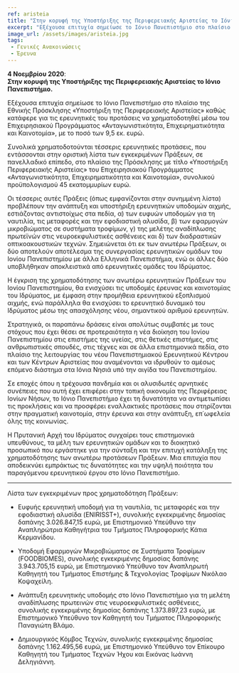 ```yaml
---
ref: aristeia
title: "Στην κορυφή της Υποστήριξης της Περιφερειακής Αριστείας το Ιόνιο Πανεπιστήμιο. Χρηματοδοτείται με 9,5 εκατ. ευρώ για ερευνητικές του προτάσεις."
excerpt: "Εξέχουσα επιτυχία σημείωσε το Ιόνιο Πανεπιστήμιο στο πλαίσιο της Εθνικής Πρόσκλησης «Υποστήριξη της Περιφερειακής Αριστείας» καθώς κατάφερε για τις ερευνητικές του προτάσεις να χρηματοδοτηθεί μέσω του Επιχειρησιακού Προγράμματος «Ανταγωνιστικότητα, Επιχειρηματικότητα και Καινοτομία», με το ποσό των 9,5 εκ. ευρώ."
image_url: /assets/images/aristeia.jpg
tags:
 - Γενικές Ανακοινώσεις
 - Έρευνα
--- 
```


**4 Νοεμβρίου 2020**:  
**Στην κορυφή της Υποστήριξης της Περιφερειακής Αριστείας το Ιόνιο Πανεπιστήμιο.**

Εξέχουσα επιτυχία σημείωσε το Ιόνιο Πανεπιστήμιο στο πλαίσιο της Εθνικής Πρόσκλησης «Υποστήριξη της Περιφερειακής Αριστείας» καθώς κατάφερε για τις ερευνητικές του προτάσεις να χρηματοδοτηθεί μέσω του Επιχειρησιακού Προγράμματος «Ανταγωνιστικότητα, Επιχειρηματικότητα και Καινοτομία», με το ποσό των 9,5 εκ. ευρώ.

Συνολικά χρηματοδοτούνται τέσσερις ερευνητικές προτάσεις, που εντάσσονται στην οριστική λίστα των εγκεκριμένων Πράξεων, σε πανελλαδικό επίπεδο, στο πλαίσιο της Πρόσκλησης με τίτλο «Υποστήριξη Περιφερειακής Αριστείας» του Επιχειρησιακού Προγράμματος «Ανταγωνιστικότητα, Επιχειρηματικότητα και Καινοτομία», συνολικού προϋπολογισμού 45 εκατομμυρίων ευρώ.

Οι τέσσερις αυτές Πράξεις (όπως εμφανίζονται στην συνημμένη λίστα) προβλέπουν την ανάπτυξη και υποστήριξη ερευνητικών υποδομών αιχμής, εστιάζοντας αντιστοίχως στα πεδία, α) των ευφυών υποδομών για τη ναυτιλία, τις μεταφορές και την εφοδιαστική αλυσίδα, β) των εφαρμογών μικροβιώματος σε συστήματα τροφίμων, γ) της μελέτης αναδίπλωσης πρωτεϊνών στις νευροεκφυλιστικές ασθένειες και δ) των διαδραστικών οπτικοακουστικών τεχνών. Σημειώνεται ότι εκ των ανωτέρω Πράξεων, οι δύο αποτελούν αποτέλεσμα της συνεργασίας ερευνητικών ομάδων του Ιονίου Πανεπιστημίου με άλλα Ελληνικά Πανεπιστήμια, ενώ οι άλλες δύο υποβλήθηκαν αποκλειστικά από ερευνητικές ομάδες του Ιδρύματος.

Η έγκριση της χρηματοδότησης των ανωτέρω ερευνητικών Πράξεων του Ιονίου Πανεπιστημίου, θα ενισχύσει τις υποδομές έρευνας και καινοτομίας του Ιδρύματος, με έμφαση στην προμήθεια ερευνητικού εξοπλισμού αιχμής, ενώ παράλληλα θα ενισχύσει το ερευνητικό δυναμικό του Ιδρύματος μέσω της απασχόλησης νέου, σημαντικού αριθμού ερευνητών.

Στρατηγικά, οι παραπάνω δράσεις είναι απολύτως συμβατές με τους στόχους που έχει θέσει σε προτεραιότητα η νέα διοίκηση του Ιονίου Πανεπιστημίου στις επιστήμες της υγείας, στις θετικές επιστήμες, στις ανθρωπιστικές σπουδές, στις τέχνες και σε άλλα επιστημονικά πεδία, στο πλαίσιο της λειτουργίας του νέου Πανεπιστημιακού Ερευνητικού Κέντρου και των Κέντρων Αριστείας που αναμένονται να ιδρυθούν το αμέσως επόμενο διάστημα στα Ιόνια Νησιά υπό την αιγίδα του Πανεπιστημίου.

Σε εποχές όπου η τρέχουσα πανδημία και οι αλυσιδωτές αρνητικές συνέπειες που αυτή έχει επιφέρει στην τοπική οικονομία της Περιφέρειας Ιονίων Νήσων, το Ιόνιο Πανεπιστήμιο έχει τη δυνατότητα να αντιμετωπίσει τις προκλήσεις και να προσφέρει εναλλακτικές προτάσεις που στηρίζονται στην πραγματική καινοτομία, στην έρευνα και στην ανάπτυξη, επ΄ωφελεία όλης της κοινωνίας.

Η Πρυτανική Αρχή του Ιδρύματος συγχαίρει τους επιστημονικά υπευθύνους, τα μέλη των ερευνητικών ομάδων και το διοικητικό προσωπικό που εργάστηκε για την σύνταξη και την επιτυχή κατάληξη της χρηματοδότησης των ανωτέρω προτάσεων Πράξεων. Μια επιτυχία που αποδεικνύει εμπράκτως τις δυνατότητες και την υψηλή ποιότητα του παραγόμενου ερευνητικού έργου στο Ιόνιο Πανεπιστήμιο.

----

Λίστα των εγκεκριμένων προς χρηματοδότηση Πράξεων:

- Ευφυής ερευνητική υποδομή για τη ναυτιλία, τις μεταφορές και την εφοδιαστική αλυσίδα (ENIRISST+), συνολικής εγκεκριμένης δημοσίας δαπάνης 3.026.847,15 ευρώ, με Επιστημονικό Υπεύθυνο την Αναπληρώτρια Καθηγήτρια του Τμήματος Πληροφορικής Κάτια Κερμανίδου.
 

- Υποδομή Εφαρμογών Μικροβιώματος σε Συστήματα Τροφίμων (FOODBIOMES), συνολικής εγκεκριμένης δημοσίας δαπάνης 3.943.705,15 ευρώ, με Επιστημονικό Υπεύθυνο τον Αναπληρωτή Καθηγητή του Τμήματος Επιστήμης & Τεχνολογίας Τροφίμων Νικόλαο Κοψαχείλη.
 

- Ανάπτυξη ερευνητικής υποδομής στο Ιόνιο Πανεπιστήμιο για τη μελέτη αναδίπλωσης πρωτεινών στις νευροεκφυλιστικές ασθένειες, συνολικής εγκεκριμένης δημοσίας δαπάνης 1.373.897,23 ευρώ, με Επιστημονικό Υπεύθυνο τον Καθηγητή του Τμήματος Πληροφορικής Παναγιώτη Βλάμο.
 

- Δημιουργικός Κόμβος Τεχνών, συνολικής εγκεκριμένης δημοσίας δαπάνης 1.162.495,56 ευρώ, με Επιστημονικό Υπεύθυνο τον Επίκουρο Καθηγητή του Τμήματος Τεχνών Ήχου και Εικόνας Ιωάννη Δεληγιάννη.

